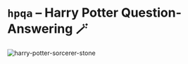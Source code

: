 # `hpqa` – Harry Potter Question-Answering 🪄

![harry-potter-sorcerer-stone](https://user-images.githubusercontent.com/10998105/217035363-3d079a9e-3333-4e5d-a2a6-98972060c071.gif)

